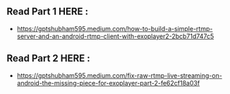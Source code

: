 ## Read Part 1 HERE : 
  - https://gptshubham595.medium.com/how-to-build-a-simple-rtmp-server-and-an-android-rtmp-client-with-exoplayer2-2bcb71d747c5

## Read Part 2 HERE : 
  - https://gptshubham595.medium.com/fix-raw-rtmp-live-streaming-on-android-the-missing-piece-for-exoplayer-part-2-fe62cf18a03f
